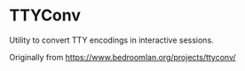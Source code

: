 # TTYConv

Utility to convert TTY encodings in interactive sessions.

Originally from https://www.bedroomlan.org/projects/ttyconv/
